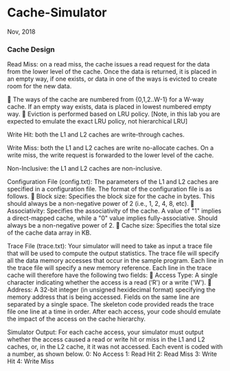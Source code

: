 # Cache-Simulator
Nov, 2018
<h3>Cache Design</h3>
<p>Read Miss: on a read miss, the cache issues a read request for the data from the lower level of the cache. Once the data is returned, it is placed in an empty way, if one exists, or data in one of the ways is evicted to create room for the new data.</p>
 The ways of the cache are numbered from {0,1,2..W-1} for a W-way cache. If an empty way exists, data is placed in lowest numbered empty way.
 Eviction is performed based on LRU policy. [Note, in this lab you are expected to emulate the exact LRU policy, not hierarchical LRU]
<p>Write Hit: both the L1 and L2 caches are write-through caches.</p>
<p>Write Miss: both the L1 and L2 caches are write no-allocate caches. On a write miss, the write request is forwarded to the lower level of the cache.</p>
<p>Non-Inclusive: the L1 and L2 caches are non-inclusive.</p>

Configuration File (config.txt):
The parameters of the L1 and L2 caches are specified in a configuration file. The format of the configuration file is as follows.
 Block size: Specifies the block size for the cache in bytes. This should always be a non-negative power of 2 (i.e., 1, 2, 4, 8, etc).
 Associativity: Specifies the associativity of the cache. A value of "1" implies a direct-mapped cache, while a "0" value implies fully-associative. Should always be a non-negative power of 2.
 Cache size: Specifies the total size of the cache data array in KB.

Trace File (trace.txt):
Your simulator will need to take as input a trace file that will be used to compute the output statistics. The trace file will specify all the data memory accesses that occur in the sample program. Each line in the trace file will specify a new memory reference. Each line in the trace cache will therefore have the following two fields:
 Access Type: A single character indicating whether the access is a read (‘R') or a write ('W').
 Address: A 32-bit integer (in unsigned hexidecimal format) specifying the memory address that is being accessed.
Fields on the same line are separated by a single space.
The skeleton code provided reads the trace file one line at a time in order. After each access, your code should emulate the impact of the access on the cache hierarchy.

Simulator Output:
For each cache access, your simulator must output whether the access caused a read or write hit or miss in the L1 and L2 caches, or, in the L2 cache, it it was not accessed. Each event is coded with a number, as shown below.
0: No Access
1: Read Hit
2: Read Miss
3: Write Hit
4: Write Miss